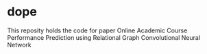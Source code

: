 # dope
This reposity holds the code for paper Online Academic Course Performance Prediction using Relational Graph Convolutional Neural Network
